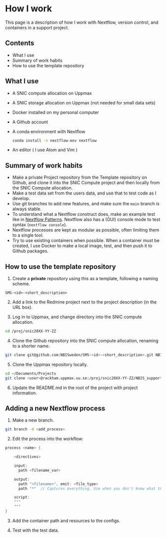 # How I work

This page is a description of how I work with Nextflow, version control, and containers
in a support project.

## Contents

* What I use
* Summary of work habits
* How to use the template repository

## What I use

* A SNIC compute allocation on Uppmax
* A SNIC storage allocation on Uppmax (not needed for small data sets)
* Docker installed on my personal computer
* A Github account
* A conda environment with Nextflow

  ```bash
  conda install -n nextflow-env nextflow
  ```
* An editor ( I use Atom and Vim )

## Summary of work habits

* Make a private Project repository from the Template repository on Github,
and clone it into the SNIC Compute project and then locally from the SNIC Compute allocation.
* Make a test data set from the users data, and use that to test code as I develop.
* Use git branches to add new features, and make sure the `main` branch is always stable.
* To understand what a Nextflow construct does, make an example test like in [Nextflow Patterns](http://nextflow-io.github.io/patterns/index.html). Nextflow also has a (GUI) console mode to test syntax (`nextflow console`).
* Nextflow processes are kept as modular as possible, often limiting them to a single tool.
* Try to use existing containers when possible. When a container must be created, I use Docker to make
a local image, test, and then push it to Github packages.

## How to use the template repository

1. Create a **private** repository using this as a template, following a naming scheme.

  ```
  SMS-<id>-<short_description>
  ```

2. Add a link to the Redmine project next to the project description (in the URL box).

3. Log in to Uppmax, and change directory into the SNIC compute allocation.

  ```bash
  cd /proj/snic20XX-YY-ZZ
  ```

4. Clone the Github repository into the SNIC compute allocation, renaming to a shorter name.

  ```bash
  git clone git@github.com:NBISweden/SMS-<id>-<short_description>.git NBIS_support_<id>
  ```

5. Clone the Uppmax repository locally.

  ```bash
  cd ~/Documents/Projects
  git clone <user>@rackham.uppmax.uu.se:/proj/snic20XX-YY-ZZ/NBIS_support_<id>
  ```

6. Update the README.md in the root of the project with project information.

## Adding a new Nextflow process

1. Make a new branch.

  ```bash
  git branch -d <add_process>
  ```

2. Edit the process into the workflow:

  ```groovy
  process <name> {

	  <directives>

	  input:
	    path <filename_var>

	  output:
	    path "<filename>", emit: <file_type>
	    path "*"  // Captures everything. Use when you don't know what the output is.

	  script:
	  """
	  """
  }
  ```

3. Add the container path and resources to the configs.

4. Test with the test data.
